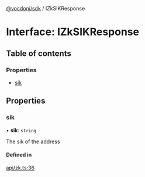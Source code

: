 [@vocdoni/sdk](/sdk) / IZkSIKResponse

# Interface: IZkSIKResponse

## Table of contents

### Properties

- [sik](IZkSIKResponse#sik)

## Properties

### sik

• **sik**: `string`

The sik of the address

#### Defined in

[api/zk.ts:36](https://github.com/vocdoni/vocdoni-sdk/blob/2ec9544f0d792289a6e591f4f269c47a23ca40a1/src/api/zk.ts#L36)
